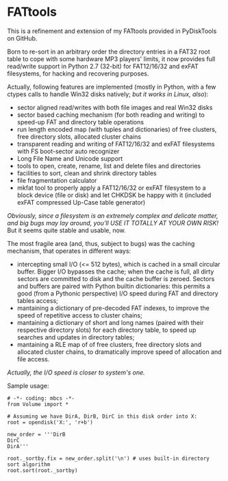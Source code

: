 FATtools
========

This is a refinement and extension of my FATtools provided in PyDiskTools on GitHub.

Born to re-sort in an arbitrary order the directory entries in a FAT32 root table to cope with some hardware MP3 players' limits, it now provides full read/write support in Python 2.7 (32-bit) for FAT12/16/32 and exFAT filesystems, for hacking and recovering purposes.

Actually, following features are implemented (mostly in Python, with a few ctypes calls to handle Win32 disks natively; *but it works in Linux, also*):
- sector aligned read/writes with both file images and real Win32 disks
- sector based caching mechanism (for both reading and writing) to speed-up FAT and directory table operations
- run length encoded map (with tuples and dictionaries) of free clusters, free directory slots, allocated cluster chains
- transparent reading and writing of FAT12/16/32 and exFAT filesystems with FS boot-sector auto recognizer
- Long File Name and Unicode support
- tools to open, create, rename, list and delete files and directories
- facilities to sort, clean and shrink directory tables
- file fragmentation calculator
- mkfat tool to properly apply a FAT12/16/32 or exFAT filesystem to a block device (file or disk) and let CHKDSK be happy with it (included exFAT compressed Up-Case table generator)

*Obviously, since a filesystem is an extremely complex and delicate matter, and big bugs may lay around, you'll USE IT TOTALLY AT YOUR OWN RISK!* But it seems quite stable and usable, now.

The most fragile area (and, thus, subject to bugs) was the caching mechanism, that operates in different ways:
- intercepting small I/O (<= 512 bytes), which is cached in a small circular buffer. Bigger I/O bypasses the cache; when the cache is full, all dirty sectors are committed to disk and the cache buffer is zeroed. Sectors and buffers are paired with Python builtin dictionaries: this permits a good (from a Pythonic perspective) I/O speed during FAT and directory tables access;
- mantaining a dictionary of pre-decoded FAT indexes, to improve the speed of repetitive access to cluster chains;
- mantaining a dictionary of short and long names (paired with their respective directory slots) for each directory table, to speed up searches and updates in directory tables;
- mantaining a RLE map of of free clusters, free directory slots and allocated cluster chains, to dramatically improve speed of allocation and file access. 

*Actually, the I/O speed is closer to system's one.*



Sample usage:
```
# -*- coding: mbcs -*-
from Volume import *

# Assuming we have DirA, DirB, DirC in this disk order into X:
root = opendisk('X:', 'r+b')

new_order = '''DirB
DirC
DirA'''

root._sortby.fix = new_order.split('\n') # uses built-in directory sort algorithm
root.sort(root._sortby)
```
